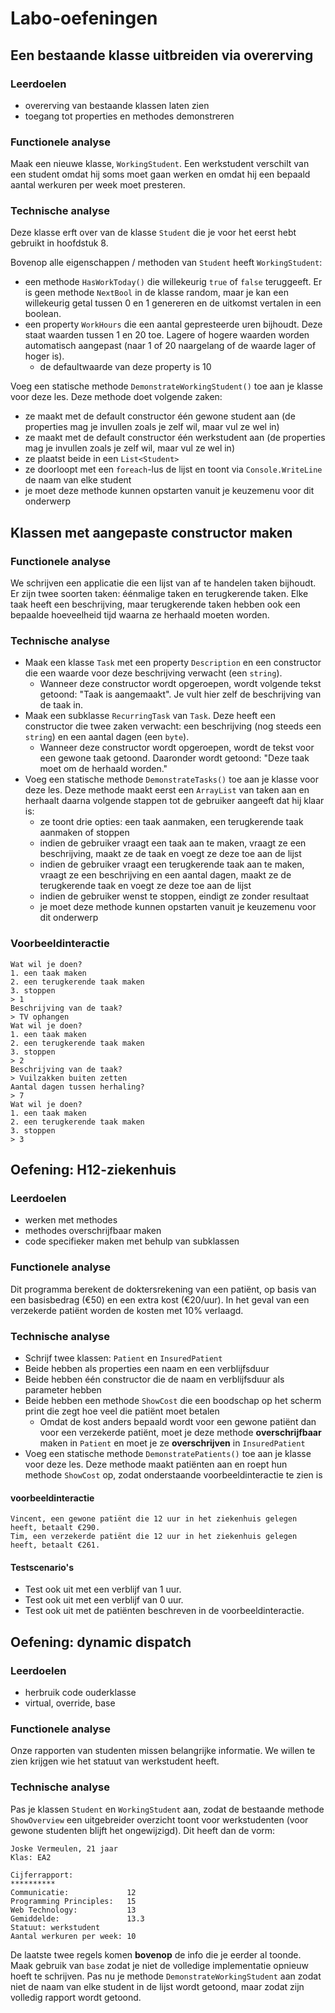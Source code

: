 # Labo-oefeningen

## Een bestaande klasse uitbreiden via overerving

### Leerdoelen
* overerving van bestaande klassen laten zien
* toegang tot properties en methodes demonstreren

### Functionele analyse
Maak een nieuwe klasse, `WorkingStudent`. Een werkstudent verschilt van een student omdat hij soms moet gaan werken en omdat hij een bepaald aantal werkuren per week moet presteren.

### Technische analyse
Deze klasse erft over van de klasse `Student` die je voor het eerst hebt gebruikt in hoofdstuk 8.

Bovenop alle eigenschappen / methoden van `Student` heeft `WorkingStudent`:

- een methode `HasWorkToday()` die willekeurig `true` of `false` teruggeeft. Er is geen methode `NextBool` in de klasse random, maar je kan een willekeurig getal tussen 0 en 1 genereren en de uitkomst vertalen in een boolean.
- een property `WorkHours` die een aantal gepresteerde uren bijhoudt. Deze staat waarden tussen 1 en 20 toe. Lagere of hogere waarden worden automatisch aangepast (naar 1 of 20 naargelang of de waarde lager of hoger is).
  - de defaultwaarde van deze property is 10

Voeg een statische methode `DemonstrateWorkingStudent()` toe aan je klasse voor deze les. Deze methode doet volgende zaken:

- ze maakt met de default constructor één gewone student aan (de properties mag je invullen zoals je zelf wil, maar vul ze wel in)
- ze maakt met de default constructor één werkstudent aan (de properties mag je invullen zoals je zelf wil, maar vul ze wel in)
- ze plaatst beide in een `List<Student>`
- ze doorloopt met een `foreach`-lus de lijst en toont via `Console.WriteLine` de naam van elke student
- je moet deze methode kunnen opstarten vanuit je keuzemenu voor dit onderwerp

## Klassen met aangepaste constructor maken

### Functionele analyse
We schrijven een applicatie die een lijst van af te handelen taken bijhoudt. Er zijn twee soorten taken: éénmalige taken en terugkerende taken. Elke taak heeft een beschrijving, maar terugkerende taken hebben ook een bepaalde hoeveelheid tijd waarna ze herhaald moeten worden.

### Technische analyse
- Maak een klasse `Task` met een property `Description` en een constructor die een waarde voor deze beschrijving verwacht (een `string`).
  - Wanneer deze constructor wordt opgeroepen, wordt volgende tekst getoond: "Taak <Description> is aangemaakt". Je vult hier zelf de beschrijving van de taak in.
- Maak een subklasse `RecurringTask` van `Task`. Deze heeft een constructor die twee zaken verwacht: een beschrijving (nog steeds een `string`) en een aantal dagen (een `byte`).
  - Wanneer deze constructor wordt opgeroepen, wordt de tekst voor een gewone taak getoond. Daaronder wordt getoond: "Deze taak moet om de <aantal dagen> herhaald worden."
- Voeg een statische methode `DemonstrateTasks()` toe aan je klasse voor deze les. Deze methode maakt eerst een `ArrayList` van taken aan en herhaalt daarna volgende stappen tot de gebruiker aangeeft dat hij klaar is:
  - ze toont drie opties: een taak aanmaken, een terugkerende taak aanmaken of stoppen
  - indien de gebruiker vraagt een taak aan te maken, vraagt ze een beschrijving, maakt ze de taak en voegt ze deze toe aan de lijst
  - indien de gebruiker vraagt een terugkerende taak aan te maken, vraagt ze een beschrijving en een aantal dagen, maakt ze de terugkerende taak en voegt ze deze toe aan de lijst
  - indien de gebruiker wenst te stoppen, eindigt ze zonder resultaat
  - je moet deze methode kunnen opstarten vanuit je keuzemenu voor dit onderwerp

### Voorbeeldinteractie
```text
Wat wil je doen?
1. een taak maken
2. een terugkerende taak maken
3. stoppen
> 1
Beschrijving van de taak?
> TV ophangen
Wat wil je doen?
1. een taak maken
2. een terugkerende taak maken
3. stoppen
> 2
Beschrijving van de taak?
> Vuilzakken buiten zetten
Aantal dagen tussen herhaling?
> 7
Wat wil je doen?
1. een taak maken
2. een terugkerende taak maken
3. stoppen
> 3
```

## Oefening: H12-ziekenhuis

### Leerdoelen

* werken met methodes
* methodes overschrijfbaar maken
* code specifieker maken met behulp van subklassen

### Functionele analyse

Dit programma berekent de doktersrekening van een patiënt, op basis van een basisbedrag \(€50\) en een extra kost \(€20/uur\). In het geval van een verzekerde patiënt worden de kosten met 10% verlaagd.

### Technische analyse
- Schrijf twee klassen: `Patient` en `InsuredPatient`
- Beide hebben als properties een naam en een verblijfsduur
- Beide hebben één constructor die de naam en verblijfsduur als parameter hebben
- Beide hebben een methode `ShowCost` die een boodschap op het scherm print die zegt hoe veel die patiënt moet betalen
  - Omdat de kost anders bepaald wordt voor een gewone patiënt dan voor een verzekerde patiënt, moet je deze methode **overschrijfbaar** maken in `Patient` en moet je ze **overschrijven** in `InsuredPatient`
- Voeg een statische methode `DemonstratePatients()` toe aan je klasse voor deze les. Deze methode maakt patiënten aan en roept hun methode `ShowCost` op, zodat onderstaande voorbeeldinteractie te zien is

#### voorbeeldinteractie

```text
Vincent, een gewone patiënt die 12 uur in het ziekenhuis gelegen heeft, betaalt €290.
Tim, een verzekerde patiënt die 12 uur in het ziekenhuis gelegen heeft, betaalt €261.
```

#### Testscenario's

* Test ook uit met een verblijf van 1 uur.
* Test ook uit met een verblijf van 0 uur.
* Test ook uit met de patiënten beschreven in de voorbeeldinteractie.

## Oefening: dynamic dispatch

### Leerdoelen
* herbruik code ouderklasse
* virtual, override, base

### Functionele analyse
Onze rapporten van studenten missen belangrijke informatie. We willen te zien krijgen wie het statuut van werkstudent heeft.

### Technische analyse
Pas je klassen `Student` en `WorkingStudent` aan, zodat de bestaande methode `ShowOverview` een uitgebreider overzicht toont voor werkstudenten (voor gewone studenten blijft het ongewijzigd). Dit heeft dan de vorm:

```text
Joske Vermeulen, 21 jaar
Klas: EA2

Cijferrapport:
**********
Communicatie:             12
Programming Principles:   15
Web Technology:           13
Gemiddelde:               13.3
Statuut: werkstudent
Aantal werkuren per week: 10
```

De laatste twee regels komen **bovenop** de info die je eerder al toonde. Maak gebruik van `base` zodat je niet de volledige implementatie opnieuw hoeft te schrijven. Pas nu je methode `DemonstrateWorkingStudent` aan zodat niet de naam van elke student in de lijst wordt getoond, maar zodat zijn volledig rapport wordt getoond.
